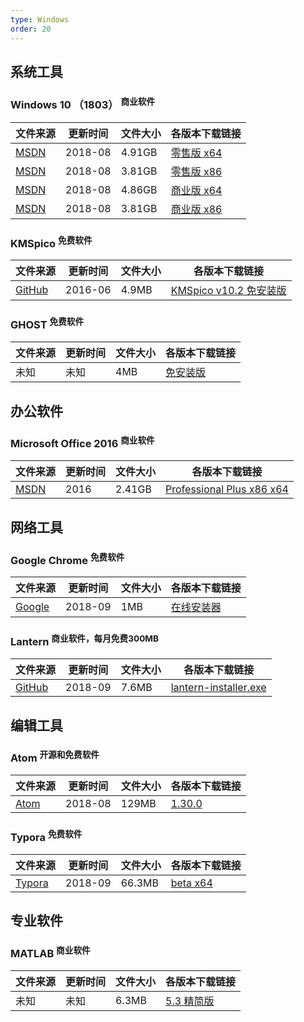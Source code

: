 ```yaml
---
type: Windows
order: 20
---
```



## <i class="fa fa-desktop"></i>系统工具

### Windows 10 （1803） <sup data-p="red">商业软件</sup>

| 文件来源 | 更新时间 | 文件大小 | 各版本下载链接 |
| ------ | ------- | -------- | -------- |
| <div class="unknown">[MSDN][MSDN]</div> | 2018-08 | 4.91GB | [零售版 x64][win10cx64] |
| <div class="unknown">[MSDN][MSDN]</div> | 2018-08 | 3.81GB | [零售版 x86][win10cx86] |
| <div class="unknown">[MSDN][MSDN]</div> | 2018-08 | 4.86GB | [商业版 x64][win10bx64] |
| <div class="unknown">[MSDN][MSDN]</div> | 2018-08 | 3.81GB | [商业版 x86][win10bx86] |


[MSDN]: http://msdn.itellyou.cn/

[win10cx64]: ed2k://|file|cn_windows_10_consumer_edition_version_1803_updated_aug_2018_x64_dvd_2cf38490.iso|5275461632|FAE1391E8F1EEAB7005AE66982FCD27B|/

[win10cx86]: ed2k://|file|cn_windows_10_consumer_edition_version_1803_updated_aug_2018_x86_dvd_7dab5fdd.iso|4091688960|998880786AD9F6AFAE74AF591FF586A0|/

[win10bx64]: ed2k://|file|cn_windows_10_business_edition_version_1803_updated_aug_2018_x64_dvd_57e5b984.iso|5221404672|DD0094E00A4A1D7FB36D2FBBB82DCAED|/

[win10bx86]: ed2k://|file|cn_windows_10_business_edition_version_1803_updated_aug_2018_x86_dvd_c24c79a8.iso|4087076864|558383556EB228A61222DAEDC150E054|/

### KMSpico <sup data-p="green">免费软件</sup>

| 文件来源                            | 更新时间 | 文件大小 | 各版本下载链接                                   |
| ----------------------------------- | -------- | -------- | ------------------------------------------------ |
| <div class="unknown">[GitHub][github_kms]</div> | 2016-06  | 4.9MB     | [KMSpico v10.2 免安装版][KMSpicov102Portable] |

[github_kms]: https://github.com/charygao/KMSpico_v10.2.0
[KMSpicov102Portable]: https://img.vim-cn.com/ad/5ea3346daea53916fa66cb814aa98ed7489a1f.zip

### GHOST <sup data-p="green">免费软件</sup>

| 文件来源                            | 更新时间 | 文件大小 | 各版本下载链接                                   |
| ----------------------------------- | -------- | -------- | ------------------------------------------------ |
| <div class="unsafe">未知</div> | 未知  | 4MB     | [免安装版](https://img.vim-cn.com/ae/5d53747d223978a13e37dd25ce22d9a86133aa.zip) |


## <i class="fa fa-coffee"></i>办公软件

### Microsoft Office 2016 <sup data-p="red">商业软件</sup>

| 文件来源 | 更新时间 | 文件大小 | 各版本下载链接 |
| ------ | ------- | -------- | -------- |
| <div class="unknown">[MSDN][MSDN]</div> | 2016 | 2.41GB | [Professional Plus x86 x64][msoffice2016x86x64] |


[msoffice2016x86x64]: ed2k://|file|cn_office_professional_plus_2016_x86_x64_dvd_6969182.iso|2588266496|27EEA4FE4BB13CD0ECCDFC24167F9E01|/


## <i class="fa fa-globe"></i>网络工具

### Google Chrome <sup data-p="green">免费软件</sup>

| 文件来源 | 更新时间 | 文件大小 | 各版本下载链接 |
| ------ | ------- | -------- | -------- |
| <div class="safe google">[Google](https://www.google.cn/chrome/index.html)</div> | 2018-09 | 1MB | [在线安装器](https://img.vim-cn.com/1e/6e38925febe4bfc7c189feb2dcf1b6c080bf02.zip) |

### Lantern <sup data-p="red">商业软件，每月免费300MB</sup>

| 文件来源 | 更新时间 | 文件大小 | 各版本下载链接 |
| ------ | ------- | -------- | -------- |
| <div class="safe">[GitHub](https://github.com/getlantern/download/wiki)</div> | 2018-09 | 7.6MB | [lantern-installer.exe](https://raw.githubusercontent.com/getlantern/lantern-binaries/master/lantern-installer.exe) |




## <i class="fa fa-pencil-square-o"></i>编辑工具

### Atom <sup data-p="green">开源和免费软件</sup>

| 文件来源 | 更新时间 | 文件大小 | 各版本下载链接 |
| ------ | ------- | -------- | -------- |
| <div class="safe">[Atom](http://atom.io)</div> | 2018-08 | 129MB | [1.30.0](https://github.com/atom/atom/releases/download/v1.30.0/atom-windows.zip) |

### Typora <sup data-p="green">免费软件</sup>

| 文件来源 | 更新时间 | 文件大小 | 各版本下载链接 |
| ------ | ------- | -------- | -------- |
| <div class="safe">[Typora](https://typora.io/)</div> | 2018-09 | 66.3MB | [beta x64](https://typora.io/windows/typora-setup-x64.exe?) |


## <i class="fa fa-globe"></i>专业软件

### MATLAB <sup data-p="red">商业软件</sup>

| 文件来源                            | 更新时间 | 文件大小 | 各版本下载链接                                   |
| ----------------------------------- | -------- | -------- | ------------------------------------------------ |
| <div class="unsafe">未知</div> | 未知  | 6.3MB     | [5.3 精简版](https://img.vim-cn.com/23/5aa44945f08a93eebd3ba2cc7f3bc221a5a118.zip) |
